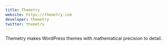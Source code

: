 ```yaml
---
title: Themetry
website: https://themetry.com
developer: themetry
twitter: themetry
---
```

Themetry makes WordPress themes with mathematical precision to detail.
